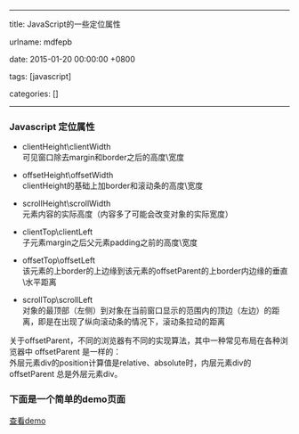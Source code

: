 
---

title: JavaScript的一些定位属性

urlname: mdfepb

date: 2015-01-20 00:00:00 +0800

tags: [javascript]

categories: []

---

<a name="qb03hx"></a>
### Javascript 定位属性

- clientHeight\clientWidth<br />可见窗口除去margin和border之后的高度\宽度


- offsetHeight\offsetWidth<br />clientHeight的基础上加border和滚动条的高度\宽度


<!-- more -->

- scrollHeight\scrollWidth<br />元素内容的实际高度（内容多了可能会改变对象的实际宽度）


- clientTop\clientLeft<br />子元素margin之后父元素padding之前的高度\宽度


- offsetTop\offsetLeft<br />该元素的上border的上边缘到该元素的offsetParent的上border内边缘的垂直\水平距离


- scrollTop\scrollLeft<br />对象的最顶部（左侧）到对象在当前窗口显示的范围内的顶边（左边）的距离，即是在出现了纵向滚动条的情况下，滚动条拉动的距离


关于offsetParent，不同的浏览器有不同的实现算法，其中一种常见布局在各种浏览器中 offsetParent 是一样的：<br />外层元素div的position计算值是relative、absolute时，内层元素div的offsetParent 总是外层元素div。

<a name="8btqgx"></a>
### 下面是一个简单的demo页面

[查看demo](http://7u2liq.com1.z0.glb.clouddn.com/blog/demo/JS定位属性/)


